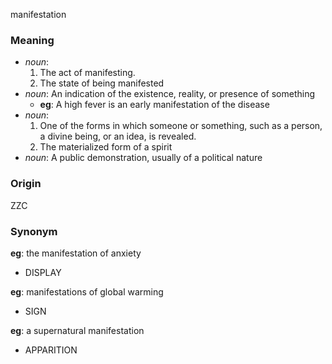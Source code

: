 manifestation
### Meaning
+ _noun_:
   1. The act of manifesting.
   2. The state of being manifested
+ _noun_: An indication of the existence, reality, or presence of something
    + __eg__: A high fever is an early manifestation of the disease
+ _noun_:
   1. One of the forms in which someone or something, such as a person, a divine being, or an idea, is revealed.
   2. The materialized form of a spirit
+ _noun_: A public demonstration, usually of a political nature

### Origin

ZZC

### Synonym

__eg__: the manifestation of anxiety

+ DISPLAY

__eg__: manifestations of global warming

+ SIGN

__eg__: a supernatural manifestation

+ APPARITION


